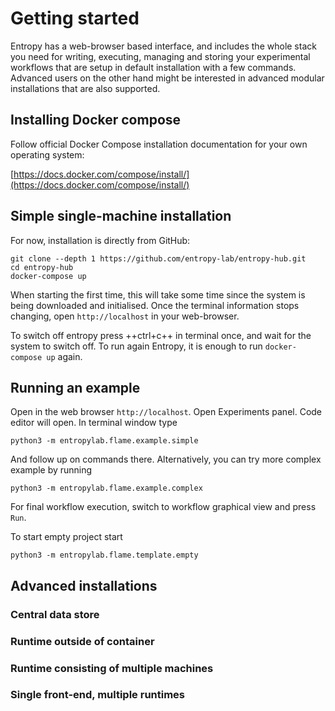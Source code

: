 # Getting started

Entropy has a web-browser based interface, and includes the whole stack you need
for writing, executing, managing and storing your experimental workflows that
are setup in default installation with a few commands. Advanced users on the
other hand might be interested in advanced modular installations that are also
supported.

## Installing Docker compose

Follow official Docker Compose installation documentation for your own operating
system:

[https://docs.docker.com/compose/install/](https://docs.docker.com/compose/install/)

## Simple single-machine installation

For now, installation is directly from GitHub:

```
git clone --depth 1 https://github.com/entropy-lab/entropy-hub.git
cd entropy-hub
docker-compose up
```

When starting the first time, this will take some time since the system is being
downloaded and initialised. Once the terminal information stops changing, open
`http://localhost` in your web-browser.

To switch off entropy press ++ctrl+c++ in terminal once, and wait for the system
to switch off. To run again Entropy, it is enough to run `docker-compose up`
again.

## Running an example

Open in the web browser `http://localhost`. Open Experiments panel. Code editor
will open. In terminal window type

```
python3 -m entropylab.flame.example.simple
```

And follow up on commands there. Alternatively, you can try more complex example
by running

```
python3 -m entropylab.flame.example.complex
```

For final workflow execution, switch to workflow graphical view and press `Run`.

To start empty project start

```
python3 -m entropylab.flame.template.empty
```

## Advanced installations

### Central data store

### Runtime outside of container

### Runtime consisting of multiple machines

### Single front-end, multiple runtimes
